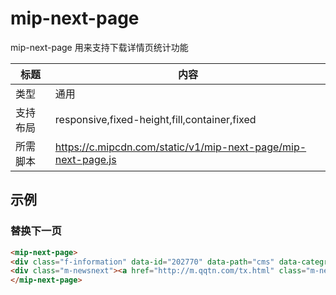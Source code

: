 # mip-next-page

mip-next-page 用来支持下载详情页统计功能

标题|内容
----|----
类型|通用
支持布局|responsive,fixed-height,fill,container,fixed
所需脚本|https://c.mipcdn.com/static/v1/mip-next-page/mip-next-page.js
## 示例

### 替换下一页
```html
<mip-next-page>
<div class="f-information" data-id="202770" data-path="cms" data-categroyId="28" data-rootid="31" data-CommentTpye="0" data-Username="qcx" data-Type="1" data-DateTime="2017/9/19 8:31:00"></div>
<div class="m-newsnext"><a href="http://m.qqtn.com/tx.html" class="m-nexta" target="_blank">下一页</a></div>
</mip-next-page>
```


